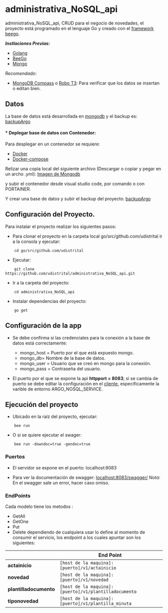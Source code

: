 # administrativa_NoSQL_api
administrativa_NoSQL_api, CRUD para el negocio de novedades, el proyecto está programado en el lenguaje Go y creado con el [framework beego](https://beego.me/).

***Instlaciones Previas:***
* [Golang](https://github.com/udistrital/introduccion_oas/blob/master/instalacion_de_herramientas/golang.md)
* [BeeGo](https://github.com/udistrital/introduccion_oas/blob/master/instalacion_de_herramientas/beego.md)
* [Mongo](https://www.mongodb.com/)

*Recomendado*: 
* [MongoDB Compass](https://www.mongodb.com/products/compass?lang=es-es) o [Robo T3](https://robomongo.org/): Para verificar que los datos se insertan o editan bien.


## Datos
La base de datos está desarrollada en [mongodb](https://www.mongodb.com/) y el backup es: [backupArgo](https://drive.google.com/file/d/1Ybg2hZn2EM72e73s89PoRed_m3kitjiA/view?usp=sharing)

#### * Deplegar base de datos con Contenedor:
Para desplegar en un contenedor se requiere:
* [Docker](https://www.docker.com/get-started)
* [Docker-compose](https://docs.docker.com/compose/install/)

Relizar una copia local del siguiente archivo (Descargar o copiar y pegar en un archo .yml): [Imagen de Mongodb](https://gitlab.com/babermudezb/pruebaoas_brayanbermudez/blob/master/docker-compose.yml)

y subir el contenedor desde visual studio code, por comando o con PORTAINER.

Y crear una base de datos y subir el backup del proyecto: [backupArgo](https://drive.google.com/file/d/1Ybg2hZn2EM72e73s89PoRed_m3kitjiA/view?usp=sharing)

## Configuración del Proyecto.

Para instalar el proyecto realizar los siguientes pasos:
- Para clonar el proyecto en la carpeta local go/src/github.com/udistrital ir a la consola y ejecutar:
```shell 
    cd go/src/github.com/udistrital
```
- Ejecutar:
```shell 
    git clone https://github.com/udistrital/administrativa_NoSQL_api.git
```

- Ir a la carpeta del proyecto:
```shell 
    cd administrativa_NoSQL_api
```

- Instalar dependencias del proyecto:
```shell 
    go get
```

## Configuración de la app

* Se debe confirma si las credenciales para la conexión a la base de datos está correctamente:
    - mongo_host = Puerto por el que está expuesto mongo.
    - mongo_db= Nombre de la base de datos.
    - mongo_user = Usuario que se creó en mongo para la conexión.
    - mongo_pass = Contraseña del usuario.

* El puerto por el que se expone la api **httpport = 8083**; si se cambia de puerto se debe editar la configuración en el [cliente](https://github.com/udistrital/novedades_cliente), especificamente la varible de entorno ARGO_NOSQL_SERVICE.

## Ejecución del proyecto

* Ubicado en la raíz del proyecto, ejecutar:
```shell 
    bee run
```
* O si se quiere ejecutar el swager:
```shell 
    bee run -downdoc=true -gendoc=true
```

### Puertos

* El servidor se expone en el puerto: localhost:8083

* Para ver la documentación de swagger: [localhost:8083/swagger/](http://localhost:8083/swagger/)
    *Nota*: En el swagger sale un error, hacer caso omiso.


### EndPoints

Cada modelo tiene los metodos :
* GetAll
* GetOne
* Put
* Delete
dependiendo de cualquiera usar lo define al momento de consumir el servicio, los endpoint a los cuales apuntar son los siguientes:


||End Point|
|----------------|------------------------|
| **actainicio** | `[host de la maquina]:[puerto]/v1/actainicio` |
| **novedad** | `[host de la maquina]:[puerto]/v1/novedad`|
| **plantilladocumento** | `[host de la maquina]:[puerto]/v1/plantilladocumento` |
| **tiponovedad** | `[host de la maquina]:[puerto]/v1/plantilla_minuta` |

